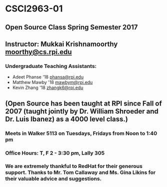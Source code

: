 # CSCI2963-01
## Open Source Class Spring Semester 2017

## Instructor: Mukkai Krishnamoorthy moorthy@cs.rpi.edu

### Undergraduate Teaching Assistants:

- Adeet Phanse '18 phansa@rpi.edu
- Matthew Mawby '18 mawbym@rpi.edu
- Kevin Zhang '18 zhangk6@rpi.edu

## (Open Source has been taught at RPI since Fall of 2007 (taught jointly by Dr. William Shroeder and Dr. Luis Ibanez) as a 4000 level class.)

### Meets in Walker 5113 on Tuesdays, Fridays from Noon to 1:40 pm

### Office Hours: T, F 2 - 3:30 pm, Lally 305

### We are extremely thankful to RedHat for their generous support. Thanks to Mr. Tom Callaway and Ms. Gina Likins for their valuable advice and suggestions.
